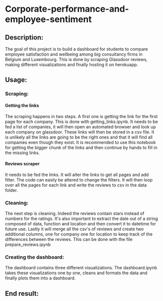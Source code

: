 # Corporate-performance-and-employee-sentiment

## Description:
The goal of this project is to build a dashboard for students to compare employee satisfaction and wellbeing among big consultancy firms in Belgium and Luxembourg. This is done by scraping Glassdoor reviews, making different visualizations and finally hosting it on herokuapp.

## Usage:
### Scraping:
#### Getting the links
The scraping happens in two steps. A first one is getting the link for the first page for each company. This is done with getting_links.ipynb. It needs to be fed a list of companies, it will then open an automated browser and look up each company on glassdoor. These links will then be stored in a csv file. It is unlikely all the links are going to be the right ones and that it will find all companies even though they exist. It is recommended to use this notebook for getting the bigger chunk of the links and then continue by hands to fill in the missing links.

#### Reviews scraper
It needs to be fed the links. It will alter the links to get all pages and add filter. The code can easily be altered to change the filters. It will then loop over all the pages for each link and write the reviews to csv in the data folder.

### Cleaning:
The next step is cleaning. Indeed the reviews contain stars instead of numbers for the ratings. It's also important to extract the date out of a string composed of data, function and location and then convert it to datetime for future use. Lastly it will merge all the csv's of reviews and create two additional columns, one for company one for location to keep track of the differences between the reviews. This can be done with the file prepare_reviews.ipynb

### Creating the dashboard:
The dashboard contains three different visualizations. The dashboard.ipynb takes these visualizations one by one, cleans and formats the data and finally plots them into a dashboard.

## End result:

